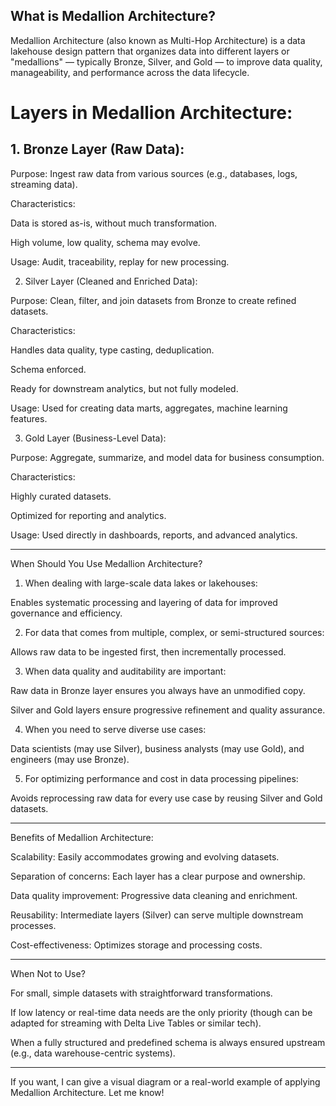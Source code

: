 ## What is Medallion Architecture?
Medallion Architecture (also known as Multi-Hop Architecture) is a data lakehouse design pattern that organizes data into different layers or "medallions" — typically Bronze, Silver, and Gold — to improve data quality, manageability, and performance across the data lifecycle.

# Layers in Medallion Architecture:

## 1. Bronze Layer (Raw Data):



Purpose: Ingest raw data from various sources (e.g., databases, logs, streaming data).

Characteristics:

Data is stored as-is, without much transformation.

High volume, low quality, schema may evolve.


Usage: Audit, traceability, replay for new processing.



2. Silver Layer (Cleaned and Enriched Data):

Purpose: Clean, filter, and join datasets from Bronze to create refined datasets.

Characteristics:

Handles data quality, type casting, deduplication.

Schema enforced.

Ready for downstream analytics, but not fully modeled.


Usage: Used for creating data marts, aggregates, machine learning features.



3. Gold Layer (Business-Level Data):

Purpose: Aggregate, summarize, and model data for business consumption.

Characteristics:

Highly curated datasets.

Optimized for reporting and analytics.


Usage: Used directly in dashboards, reports, and advanced analytics.





---

When Should You Use Medallion Architecture?

1. When dealing with large-scale data lakes or lakehouses:

Enables systematic processing and layering of data for improved governance and efficiency.



2. For data that comes from multiple, complex, or semi-structured sources:

Allows raw data to be ingested first, then incrementally processed.



3. When data quality and auditability are important:

Raw data in Bronze layer ensures you always have an unmodified copy.

Silver and Gold layers ensure progressive refinement and quality assurance.



4. When you need to serve diverse use cases:

Data scientists (may use Silver), business analysts (may use Gold), and engineers (may use Bronze).



5. For optimizing performance and cost in data processing pipelines:

Avoids reprocessing raw data for every use case by reusing Silver and Gold datasets.





---

Benefits of Medallion Architecture:

Scalability: Easily accommodates growing and evolving datasets.

Separation of concerns: Each layer has a clear purpose and ownership.

Data quality improvement: Progressive data cleaning and enrichment.

Reusability: Intermediate layers (Silver) can serve multiple downstream processes.

Cost-effectiveness: Optimizes storage and processing costs.



---

When Not to Use?

For small, simple datasets with straightforward transformations.

If low latency or real-time data needs are the only priority (though can be adapted for streaming with Delta Live Tables or similar tech).

When a fully structured and predefined schema is always ensured upstream (e.g., data warehouse-centric systems).



---

If you want, I can give a visual diagram or a real-world example of applying Medallion Architecture. Let me know!

